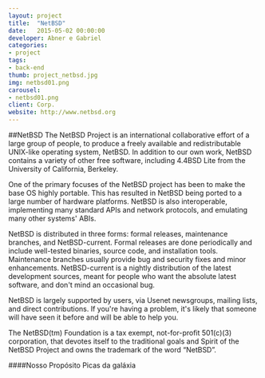 ```yaml
---
layout: project
title:  "NetBSD"
date:   2015-05-02 00:00:00
developer: Abner e Gabriel
categories:
- project
tags:
- back-end
thumb: project_netbsd.jpg
img: netbsd01.png
carousel:
- netbsd01.png
client: Corp.
website: http://www.netbsd.org
---
```

##NetBSD
The NetBSD Project is an international collaborative effort of a large group of people, to produce a freely available and redistributable UNIX-like operating system, NetBSD. In addition to our own work, NetBSD contains a variety of other free software, including 4.4BSD Lite from the University of California, Berkeley.

One of the primary focuses of the NetBSD project has been to make the base OS highly portable. This has resulted in NetBSD being ported to a large number of hardware platforms. NetBSD is also interoperable, implementing many standard APIs and network protocols, and emulating many other systems' ABIs.

NetBSD is distributed in three forms: formal releases, maintenance branches, and NetBSD-current. Formal releases are done periodically and include well-tested binaries, source code, and installation tools. Maintenance branches usually provide bug and security fixes and minor enhancements. NetBSD-current is a nightly distribution of the latest development sources, meant for people who want the absolute latest software, and don't mind an occasional bug.

NetBSD is largely supported by users, via Usenet newsgroups, mailing lists, and direct contributions. If you're having a problem, it's likely that someone will have seen it before and will be able to help you.

The NetBSD(tm) Foundation is a tax exempt, not-for-profit 501(c)(3) corporation, that devotes itself to the traditional goals and Spirit of the NetBSD Project and owns the trademark of the word “NetBSD”.


####Nosso Propósito
Picas da galáxia